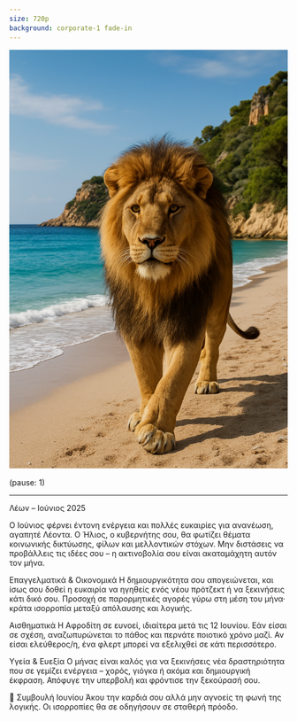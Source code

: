 ```yaml
---
size: 720p
background: corporate-1 fade-in
---
```


![zoomout](lion.png)

(pause: 1)

---

Λέων – Ιούνιος 2025

Ο Ιούνιος φέρνει έντονη ενέργεια και πολλές ευκαιρίες για ανανέωση, αγαπητέ Λέοντα. Ο Ήλιος, ο κυβερνήτης σου, θα φωτίζει θέματα κοινωνικής δικτύωσης, φίλων και μελλοντικών στόχων. Μην διστάσεις να προβάλλεις τις ιδέες σου – η ακτινοβολία σου είναι ακαταμάχητη αυτόν τον μήνα.

Επαγγελματικά & Οικονομικά
Η δημιουργικότητα σου απογειώνεται, και ίσως σου δοθεί η ευκαιρία να ηγηθείς ενός νέου πρότζεκτ ή να ξεκινήσεις κάτι δικό σου. Προσοχή σε παρορμητικές αγορές γύρω στη μέση του μήνα· κράτα ισορροπία μεταξύ απόλαυσης και λογικής.

Αισθηματικά
Η Αφροδίτη σε ευνοεί, ιδιαίτερα μετά τις 12 Ιουνίου. Εάν είσαι σε σχέση, αναζωπυρώνεται το πάθος και περνάτε ποιοτικό χρόνο μαζί. Αν είσαι ελεύθερος/η, ένα φλερτ μπορεί να εξελιχθεί σε κάτι περισσότερο.

Υγεία & Ευεξία
Ο μήνας είναι καλός για να ξεκινήσεις νέα δραστηριότητα που σε γεμίζει ενέργεια – χορός, γιόγκα ή ακόμα και δημιουργική έκφραση. Απόφυγε την υπερβολή και φρόντισε την ξεκούρασή σου.

🔮 Συμβουλή Ιουνίου
Άκου την καρδιά σου αλλά μην αγνοείς τη φωνή της λογικής. Οι ισορροπίες θα σε οδηγήσουν σε σταθερή πρόοδο.